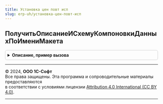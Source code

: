 ```yaml
---
title: Установка цен повт исп
slug: erp-uh/установка-цен-повт-исп
---
```



## ПолучитьОписаниеИСхемуКомпоновкиДанныхПоИмениМакета
<details style="margin: 1em 0; padding: 0.5em; border: 1px solid #ccc; border-radius: 6px;">

<summary style="font-weight: bold; cursor: pointer;">Описание, пример вызова</summary>

```bsl

// Возвращает структуру с синонимом и схемой компоновки
// данных по имени макета.
//
// Параметры:
//	ИмяМакета - Строка - имя макета, из которого необходимо получить описание и схему.
//	ИспользуетсяЦенообразование25 - Булево - Истина, использовать набор данных для ценообразования 2.5.
//
// Возвращаемое значение:
//	Структура - описание и схема компоновки данных.
//
Функция ПолучитьОписаниеИСхемуКомпоновкиДанныхПоИмениМакета(ИмяМакета, ИспользуетсяЦенообразование25) Экспорт
```

Пример вызова
```bsl
Результат = УстановкаЦенПовтИсп.ПолучитьОписаниеИСхемуКомпоновкиДанныхПоИмениМакета(ИмяМакета, ИспользуетсяЦенообразование25) 
```
</details>

---

© 2024, **ООО 1С-Софт**  
Все права защищены. Эта программа и сопроводительные материалы предоставляются  
в соответствии с условиями лицензии [Attribution 4.0 International (CC BY 4.0)](https://creativecommons.org/licenses/by/4.0/legalcode).

---
